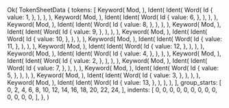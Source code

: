 Ok(
    TokenSheetData {
        tokens: [
            Keyword(
                Mod,
            ),
            Ident(
                Ident(
                    Word(
                        Id {
                            value: 1,
                        },
                    ),
                ),
            ),
            Keyword(
                Mod,
            ),
            Ident(
                Ident(
                    Word(
                        Id {
                            value: 6,
                        },
                    ),
                ),
            ),
            Keyword(
                Mod,
            ),
            Ident(
                Ident(
                    Word(
                        Id {
                            value: 8,
                        },
                    ),
                ),
            ),
            Keyword(
                Mod,
            ),
            Ident(
                Ident(
                    Word(
                        Id {
                            value: 9,
                        },
                    ),
                ),
            ),
            Keyword(
                Mod,
            ),
            Ident(
                Ident(
                    Word(
                        Id {
                            value: 10,
                        },
                    ),
                ),
            ),
            Keyword(
                Mod,
            ),
            Ident(
                Ident(
                    Word(
                        Id {
                            value: 11,
                        },
                    ),
                ),
            ),
            Keyword(
                Mod,
            ),
            Ident(
                Ident(
                    Word(
                        Id {
                            value: 12,
                        },
                    ),
                ),
            ),
            Keyword(
                Mod,
            ),
            Ident(
                Ident(
                    Word(
                        Id {
                            value: 4,
                        },
                    ),
                ),
            ),
            Keyword(
                Mod,
            ),
            Ident(
                Ident(
                    Word(
                        Id {
                            value: 2,
                        },
                    ),
                ),
            ),
            Keyword(
                Mod,
            ),
            Ident(
                Ident(
                    Word(
                        Id {
                            value: 7,
                        },
                    ),
                ),
            ),
            Keyword(
                Mod,
            ),
            Ident(
                Ident(
                    Word(
                        Id {
                            value: 5,
                        },
                    ),
                ),
            ),
            Keyword(
                Mod,
            ),
            Ident(
                Ident(
                    Word(
                        Id {
                            value: 3,
                        },
                    ),
                ),
            ),
            Keyword(
                Mod,
            ),
            Ident(
                Ident(
                    Word(
                        Id {
                            value: 13,
                        },
                    ),
                ),
            ),
        ],
        group_starts: [
            0,
            2,
            4,
            6,
            8,
            10,
            12,
            14,
            16,
            18,
            20,
            22,
            24,
        ],
        indents: [
            0,
            0,
            0,
            0,
            0,
            0,
            0,
            0,
            0,
            0,
            0,
            0,
            0,
        ],
    },
)